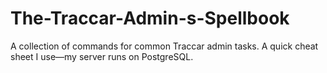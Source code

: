 # The-Traccar-Admin-s-Spellbook
A collection of commands for common Traccar admin tasks. A quick cheat sheet I use—my server runs on PostgreSQL.
